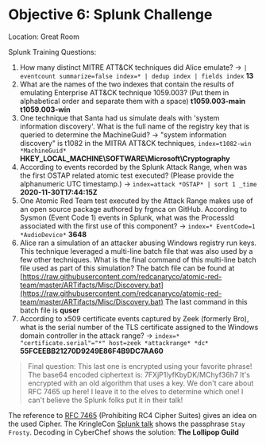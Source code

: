 # Objective 6: Splunk Challenge
Location: Great Room

Splunk Training Questions:

1. How many distinct MITRE ATT&CK techniques did Alice emulate?
→ `| eventcount summarize=false index=* | dedup index | fields index`
**13**
2. What are the names of the two indexes that contain the results of emulating Enterprise ATT&CK technique 1059.003? (Put them in alphabetical order and separate them with a space)
**t1059.003-main t1059.003-win**
3. One technique that Santa had us simulate deals with 'system information discovery'. What is the full name of the registry key that is queried to determine the MachineGuid?
→ "system information discovery" is t1082 in the MITRA ATT&CK techniques, `index=t1082-win *MachineGuid*`
**HKEY_LOCAL_MACHINE\SOFTWARE\Microsoft\Cryptography**
4. According to events recorded by the Splunk Attack Range, when was the first OSTAP related atomic test executed? (Please provide the alphanumeric UTC timestamp.)
→ `index=attack *OSTAP* | sort 1 _time`
**2020-11-30T17:44:15Z**
5. One Atomic Red Team test executed by the Attack Range makes use of an open source package authored by frgnca on GitHub. According to Sysmon (Event Code 1) events in Splunk, what was the ProcessId associated with the first use of this component?
→ `index=* EventCode=1  *AudioDevice*`
**3648**
6. Alice ran a simulation of an attacker abusing Windows registry run keys. This technique leveraged a multi-line batch file that was also used by a few other techniques. What is the final command of this multi-line batch file used as part of this simulation?
The batch file can be found at [https://raw.githubusercontent.com/redcanaryco/atomic-red-team/master/ARTifacts/Misc/Discovery.bat](https://raw.githubusercontent.com/redcanaryco/atomic-red-team/master/ARTifacts/Misc/Discovery.bat)
The last command in this batch file is
**quser**
7. According to x509 certificate events captured by Zeek (formerly Bro), what is the serial number of the TLS certificate assigned to the Windows domain controller in the attack range?
→ `index=* "certificate.serial"="*" host=zeek *attackrange* *dc*`
**55FCEEBB21270D9249E86F4B9DC7AA60**

> Final question: This last one is encrypted using your favorite phrase!
> The base64 encoded ciphertext is: 7FXjP1lyfKbyDK/MChyf36h7 It's
> encrypted with an old algorithm that uses a key. We don't care about
> RFC 7465 up here! I leave it to the elves to determine which one! I
> can't believe the Splunk folks put it in their talk!

The reference to [RFC 7465](https://tools.ietf.org/html/rfc7465) (Prohibiting RC4 Cipher Suites) gives an idea on the used Cipher. The KringleCon [Splunk talk](https://youtu.be/RxVgEFt08kU?t=1121) shows the passphrase `Stay Frosty`.
Decoding in CyberChef shows the solution: **The Lollipop Guild**

<!--stackedit_data:
eyJoaXN0b3J5IjpbMTM2NDU5NzA4Myw4NzAyMDc2NTcsMTg1MT
YyNTMyMCw0MTUxMjE5MjMsMTUwNDIzODY1Nyw0NTM1NDY2OTcs
LTQzMTE1MDg4MCw2MzY2MzMwODMsMjcwMjA3OTc3LC0xOTUyMz
UwNzU0LC0xNTUxNjg1MTQyXX0=
-->